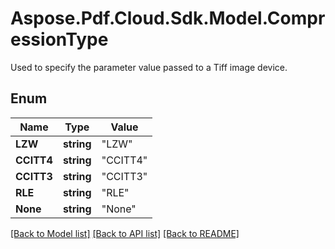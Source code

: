 # Aspose.Pdf.Cloud.Sdk.Model.CompressionType
Used to specify the parameter value passed to a Tiff image device.

## Enum

Name | Type | Value
------------ | ------------- | -------------
**LZW** | **string** | "LZW"
**CCITT4** | **string** | "CCITT4"
**CCITT3** | **string** | "CCITT3"
**RLE** | **string** | "RLE"
**None** | **string** | "None"


[[Back to Model list]](../README.md#documentation-for-models) [[Back to API list]](../README.md#documentation-for-api-endpoints) [[Back to README]](../README.md)

